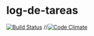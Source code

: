 log-de-tareas
=============

[![Build Status](https://travis-ci.org/alejandrocastrounqui/log-de-tareas.png?branch=develop)](https://travis-ci.org/alejandrocastrounqui/log-de-tareas)
//[![Code Climate](https://codeclimate.com/github/alejandrocastrounqui/log-de-tareas.png)](https://codeclimate.com/github/alejandrocastrounqui/log-de-tareas)
